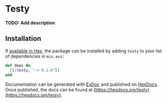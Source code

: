 # Testy

**TODO: Add description**

## Installation

If [available in Hex](https://hex.pm/docs/publish), the package can be installed
by adding `testy` to your list of dependencies in `mix.exs`:

```elixir
def deps do
  [{:testy, "~> 0.1.0"}]
end
```

Documentation can be generated with [ExDoc](https://github.com/elixir-lang/ex_doc)
and published on [HexDocs](https://hexdocs.pm). Once published, the docs can
be found at [https://hexdocs.pm/testy](https://hexdocs.pm/testy).

